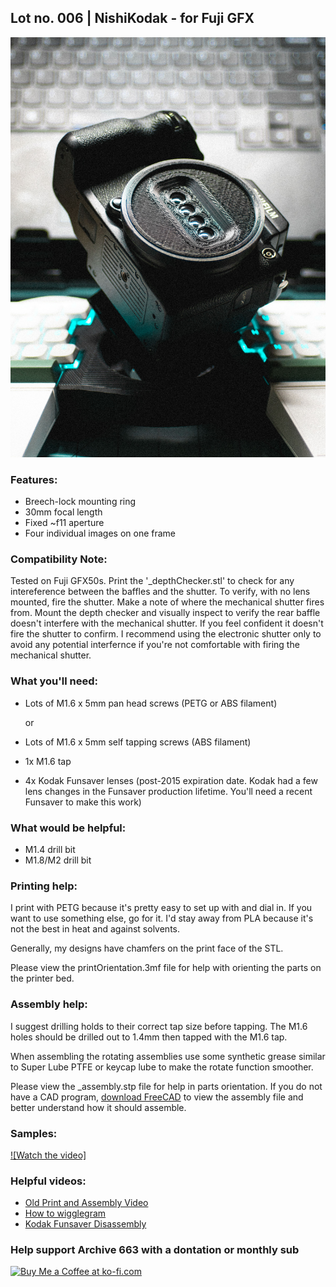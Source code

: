 ## Lot no. 006 | NishiKodak - for Fuji GFX

![nishiKodakforCanonEF](https://github.com/Archive-663/nishiKodak/blob/main/ASSETS/nishiKodak_fujiGFX.jpg)


### Features:
- Breech-lock  mounting ring
- 30mm focal length
- Fixed ~f11 aperture
- Four individual images on one frame

### Compatibility Note:
Tested on Fuji GFX50s. Print the '_depthChecker.stl' to check for any intereference between the baffles and the shutter. To verify, with no lens mounted, fire the shutter. Make a note of where the mechanical shutter fires from. Mount the depth checker and visually inspect to verify the rear baffle doesn't interfere with the mechanical shutter. If you feel confident it doesn't fire the shutter to confirm. I recommend using the electronic shutter only to avoid any potential interfernce if you're not comfortable with firing the mechanical shutter. 

### What you'll need:
- Lots of M1.6 x 5mm pan head screws (PETG or ABS filament)
  
  or

- Lots of M1.6 x 5mm self tapping screws (ABS filament)
- 1x M1.6 tap 
- 4x Kodak Funsaver lenses (post-2015 expiration date. Kodak had a few lens changes in the Funsaver production lifetime. You'll need a recent Funsaver to make this work)

### What would be helpful:
- M1.4 drill bit
- M1.8/M2 drill bit

### Printing help:
I print with PETG because it's pretty easy to set up with and dial in. If you want to use something else, go for it. I'd stay away from PLA because it's not the best in heat and against solvents. 

Generally, my designs have chamfers on the print face of the STL.

Please view the printOrientation.3mf file for help with orienting the parts on the printer bed. 

### Assembly help:
I suggest drilling holds to their correct tap size before tapping. The M1.6 holes should be drilled out to 1.4mm then tapped with the M1.6 tap.

When assembling the rotating assemblies use some synthetic grease similar to Super Lube PTFE or keycap lube to make the rotate function smoother.

Please view the _assembly.stp file for help in parts orientation. If you do not have a CAD program, <a href="https://www.freecad.org/downloads.php" target="_blank">download FreeCAD</a> to view the assembly file and better understand how it should assemble.

### Samples:
[![Watch the video]](https://github.com/Archive-663/nishiKodak/blob/main/Fuji%20GFX/ASSETS/SAMPLE/V1-0001_wiggleGramGFX.mp4)

### Helpful videos:
- <a href="https://www.youtube.com/watch?v=ZdX-1SL8kYE" target="_blank">Old Print and Assembly Video</a>
- <a href="https://www.youtube.com/watch?v=JzHJL4l5Iv4" target="_blank">How to wigglegram</a>
- <a href="https://www.youtube.com/watch?v=mniP1P2PrpM" target="_blank">Kodak Funsaver Disassembly</a>

### Help support Archive 663 with a dontation or monthly sub

<a href='https://ko-fi.com/P5P3MHMSF' target='_blank'><img height='36' style='border:0px;height:36px;' src='https://storage.ko-fi.com/cdn/kofi2.png?v=3' border='0' alt='Buy Me a Coffee at ko-fi.com' /></a>

